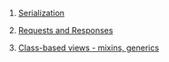 1. [Serialization](https://www.django-rest-framework.org/tutorial/1-serialization/)

2. [Requests and Responses](https://www.django-rest-framework.org/tutorial/2-requests-and-responses/)

3. [Class-based views - mixins, generics](https://www.django-rest-framework.org/tutorial/3-class-based-views/)